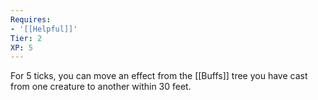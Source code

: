 ```yaml
---
Requires:
- '[[Helpful]]'
Tier: 2
XP: 5
---
```


For 5 ticks, you can move an effect from the [[Buffs]] tree you have cast from one creature to another within 30 feet.